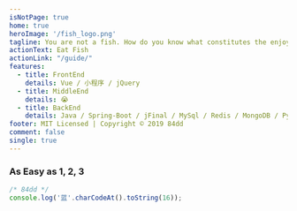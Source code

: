 ```yaml
---
isNotPage: true
home: true
heroImage: '/fish_logo.png'
tagline: You are not a fish. How do you know what constitutes the enjoyment of fishes?
actionText: Eat Fish
actionLink: "/guide/"
features:
  - title: FrontEnd
    details: Vue / 小程序 / jQuery
  - title: MiddleEnd
    details: 😭
  - title: BackEnd
    details: Java / Spring-Boot / jFinal / MySql / Redis / MongoDB / Python
footer: MIT Licensed | Copyright © 2019 84dd
comment: false
single: true
---
```


### As Easy as 1, 2, 3

``` javascript
/* 84dd */
console.log('蓝'.charCodeAt().toString(16));
```